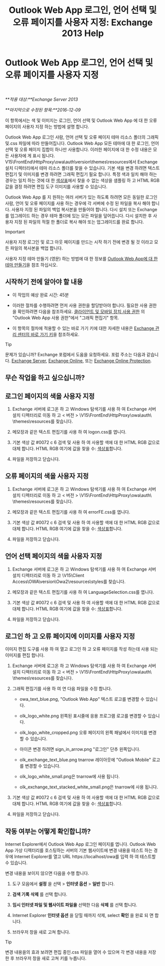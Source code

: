﻿---
title: 'Outlook Web App 로그인, 언어 선택 및 오류 페이지를 사용자 지정: Exchange 2013 Help'
TOCTitle: Outlook Web App 로그인, 언어 선택 및 오류 페이지를 사용자 지정
ms:assetid: d8d9f735-7181-428f-9049-b9886dce5159
ms:mtpsurl: https://technet.microsoft.com/ko-kr/library/Ee633483(v=EXCHG.150)
ms:contentKeyID: 54651829
ms.date: 05/22/2018
mtps_version: v=EXCHG.150
ms.translationtype: MT
---

# Outlook Web App 로그인, 언어 선택 및 오류 페이지를 사용자 지정

 

_**적용 대상:**Exchange Server 2013_

_**마지막으로 수정된 항목:**2016-12-09_

이 항목에서는 색 및 이미지는 로그인, 언어 선택 및 Outlook Web App 에 대 한 오류 페이지의 사용자 지정 하는 방법에 설명 합니다.

Outlook Web App 로그인 사람, 언어 선택 및 오류 페이지 테마 리소스 폴더의 그래픽 및.css 파일에 따라 만들어집니다. Outlook Web App 모든 테마에 대 한 로그인, 언어 선택 및 오류 페이지 집합이 하나만 사용합니다. 이러한 페이지에 대 한 수정 내용은 모든 사용자에 게 표시 됩니다. V15\\FrontEnd\\HttpProxy\\owa\\auth\\version\\themes\\resources에서 Exchange 설치 디렉터리에서 테마 리소스 폴더를 찾을 수 있습니다. 기본 색을 변경 하려면 텍스트 편집기 및 이미지를 변경 하려면 그래픽 편집기 필요 합니다. 특정 색과 일치 해야 하는 경우는 일치 하는 것에 대 한 [색상표](https://go.microsoft.com/fwlink/p/?linkid=280679)에서 찾을 수 없는 색상을 샘플링 하 고 HTML RGB 값을 결정 하려면 편집 도구 이미지를 사용할 수 있습니다.

Outlook Web App 를 지 원하는 여러 서버가 있는 하도록 하려면 모든 동일한 로그인 사람, 언어 및 오류 페이지를 사용 하는 경우에 각 서버에 수정 된 파일을 복사 해야 합니다. 사용자 지정 된 파일의 백업 복사본을 만들어야 합니다. 다시 설치 또는 Exchange를 업그레이드 하는 경우 테마 폴더에 있는 모든 파일을 덮어씁니다. 다시 설치한 후 사용자 지정 된 파일의 적절 한 폴더로 복사 해야 또는 업그레이드를 완료 합니다.


> [!IMPORTANT]
> 사용자 지정 로그인 및 로그 아웃 페이지를 만드는 시작 하기 전에 변경 될 것 이라고 모든 파일의 복사본을 백업 합니다.



사용자 지정 테마 만들기 (영문) 하는 방법에 대 한 정보를 [Outlook Web App에 대 한 테마 만들기](create-a-theme-for-outlook-web-app-exchange-2013-help.md)을 참조 하십시오.

## 시작하기 전에 알아야 할 내용

  - 이 작업의 예상 완료 시간: 45분

  - 이러한 절차를 수행하려면 먼저 사용 권한을 할당받아야 합니다. 필요한 사용 권한을 확인하려면 다음을 참조하세요. [클라이언트 및 모바일 장치 사용 권한](clients-and-mobile-devices-permissions-exchange-2013-help.md) 의 "Outlook Web App 사용 권한"에서 "그래픽 편집기" 항목.

  - 이 항목의 절차에 적용할 수 있는 바로 가기 키에 대한 자세한 내용은 [Exchange 관리 센터의 바로 가기 키](keyboard-shortcuts-in-the-exchange-admin-center-exchange-online-protection-help.md)을 참조하세요.


> [!TIP]
> 문제가 있습니까? Exchange 포럼에서 도움을 요청하세요. 포럼 주소는 다음과 같습니다. <A href="https://go.microsoft.com/fwlink/p/?linkid=60612">Exchange Server</A>, <A href="https://go.microsoft.com/fwlink/p/?linkid=267542">Exchange Online</A>, 또는 <A href="https://go.microsoft.com/fwlink/p/?linkid=285351">Exchange Online Protection</A>.



## 무슨 작업을 하고 싶으십니까?

## 로그인 페이지의 색을 사용자 지정

1.  Exchange 서버에 로그온 하 고 Windows 탐색기를 사용 하 여 Exchange 서버 설치 디렉터리로 이동 하 고 \< 버전 \> \\V15\\FrontEnd\\HttpProxy\\owa\\auth\\ \\themes\\resources를 찾습니다.

2.  메모장과 같은 텍스트 편집기를 사용 하 여 logon.css를 엽니다.

3.  기본 색상 값 \#0072 c 6 검색 및 사용 하 여 사용할 색에 대 한 HTML RGB 값으로 대체 합니다. HTML RGB 여기에 값을 찾을 수: [색상표](https://go.microsoft.com/fwlink/p/?linkid=280679)합니다.

4.  파일을 저장하고 닫습니다.

## 오류 페이지의 색을 사용자 지정

1.  Exchange 서버에 로그온 하 고 Windows 탐색기를 사용 하 여 Exchange 서버 설치 디렉터리로 이동 하 고 \< 버전 \> \\V15\\FrontEnd\\HttpProxy\\owa\\auth\\ \\themes\\resources를 찾습니다.

2.  메모장과 같은 텍스트 편집기를 사용 하 여 errorFE.css를 엽니다.

3.  기본 색상 값 \#0072 c 6 검색 및 사용 하 여 사용할 색에 대 한 HTML RGB 값으로 대체 합니다. HTML RGB 여기에 값을 찾을 수: [색상표](https://go.microsoft.com/fwlink/p/?linkid=280679)합니다.

4.  파일을 저장하고 닫습니다.

## 언어 선택 페이지의 색을 사용자 지정

1.  Exchange 서버에 로그온 하 고 Windows 탐색기를 사용 하 여 Exchange 서버 설치 디렉터리로 이동 하 고 \\V15\\Client Access\\OWA\\version\\Owa2\\resources\\styles를 찾습니다.

2.  메모장과 같은 텍스트 편집기를 사용 하 여 LanguageSelection.css를 엽니다.

3.  기본 색상 값 \#0072 c 6 검색 및 사용 하 여 사용할 색에 대 한 HTML RGB 값으로 대체 합니다. HTML RGB 여기에 값을 찾을 수: [색상표](https://go.microsoft.com/fwlink/p/?linkid=280679)합니다.

4.  파일을 저장하고 닫습니다.

## 로그인 하 고 오류 페이지에 이미지를 사용자 지정

이미지 편집 도구를 사용 하 여 열고 로그인 하 고 오류 페이지를 작성 하는데 사용 되는 이미지를 편집 합니다.

1.  Exchange 서버에 로그온 하 고 Windows 탐색기를 사용 하 여 Exchange 서버 설치 디렉터리로 이동 하 고 \< 버전 \> \\V15\\FrontEnd\\HttpProxy\\owa\\auth\\ \\themes\\resources를 찾습니다.

2.  그래픽 편집기를 사용 하 여 연 다음 파일을 수정 합니다.
    
      - owa\_text\_blue.png, "Outlook Web App" 텍스트 로고를 변경할 수 있습니다.
    
      - olk\_logo\_white.png 왼쪽된 표시줄에 응용 프로그램 로고를 변경할 수 있습니다.
    
      - olk\_logo\_white\_cropped.png 오류 페이지의 왼쪽 패널에서 이미지를 변경할 수 있습니다.
    
      - 아이콘 변경 하려면 sign\_in\_arrow.png "로그인" 단추 왼쪽입니다.
    
      - olk\_exchange\_text\_blue.png tnarrow 레이아웃에 "Outlook Mobile" 로고를 변경할 수 있습니다.
    
      - olk\_logo\_white\_small.png은 tnarrow에 사용 됩니다.
    
      - olk\_exchange\_text\_stacked\_white\_small.png은 tnarrow에 사용 됩니다.

3.  기본 색상 값 \#0072 c 6 검색 및 사용 하 여 사용할 색에 대 한 HTML RGB 값으로 대체 합니다. HTML RGB 여기에 값을 찾을 수: [색상표](https://go.microsoft.com/fwlink/p/?linkid=280679)합니다.

4.  파일을 저장하고 닫습니다.

## 작동 여부는 어떻게 확인합니까?

Internet Explorer에서 Outlook Web App 로그인 페이지를 엽니다. Outlook Web App 가상 디렉터리를 호스팅하는 서버의 기본 웹사이트에 변경 내용을 테스트 하는 경우에 Internet Explorer를 열고 URL https://localhost/owa를 입력 하 여 테스트할 수 있습니다.

변경 내용을 보이지 않으면 다음을 수행 합니다.

1.  도구 모음에서 **설정** 을 선택 \> **인터넷 옵션** \> **일반** 합니다.

2.  **검색 기록** **삭제** 를 선택 합니다.

3.  **임시 인터넷 파일 및 웹사이트 파일을** 선택한 다음 **삭제** 를 선택 합니다.

4.  Internet Explorer **인터넷 옵션** 을 닫힐 때까지 삭제, select **확인** 을 완료 되 면 합니다.

5.  브라우저 창을 새로 고쳐 합니다.


> [!TIP]
> 변경 내용을의 효과 보려면 편집 중인.css 파일을 열어 수 있으며 각 변경 내용을 저장 한 후 브라우저 창을 새로 고쳐 키를 누릅니다.


